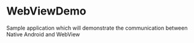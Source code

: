 # WebViewDemo
Sample application which will demonstrate the communication between Native Android and WebView
